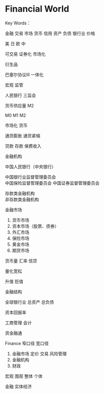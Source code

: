 # Financial World

Key Words：

金融 交易 市场 货币 信用 资产 负债 银行业 价格

美 日 欧 中

可交易 证券化 市场化

衍生品

巴塞尔协议III 一体化

宏观 监管

人民银行 三监会

货币供应量 M2

M0 M1 M2

市场化 货币

通货膨胀 通货紧缩

贷款 存款 保费收入

金融机构

中国人民银行（中央银行）

中国银行业监督管理委员会  
中国保险监督管理委员会
中国证券监督管理委员会

存款类金融机构  
非存款类金融机构

金融市场  

1. 货币市场
2. 资本市场（股票、债券）
3. 外汇市场
4. 保险市场
5. 黄金市场
6. 期货市场

货币量 汇率 信贷

量化宽松

升值 贬值

金融结构

全球银行业 总资产 总负债

资本回报率

工商管理  会计

资金融通

Finance 窄口径 宽口径

1. 金融市场 定价 交易 风险管理
2. 金融机构
3. 财政

宏观 围观 整体 个体

金融 实体经济